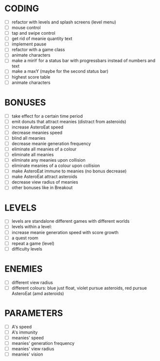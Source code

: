 # CODING
- [ ] refactor with levels and splash screens (level menu)
- [ ] mouse control
- [ ] tap and swipe control
- [ ] get rid of meanie quantity text
- [ ] implement pause
- [ ] refactor with a game class
- [ ] animate characters
- [ ] make a minY for a status bar with progressbars instead of numbers and text
- [ ] make a maxY (maybe for the second status bar)
- [ ] highest score table
- [ ] animate characters

# BONUSES
- [ ] take effect for a certain time period
- [ ] emit donuts that attract meanies (distract from asteroids)
- [ ] increase AsteroEat speed
- [ ] decrease meanies speed
- [ ] blind all meanies
- [ ] decrease meanie generation frequency
- [ ] eliminate all meanies of a colour
- [ ] eliminate all meanies
- [ ] eliminate any meanies upon collision
- [ ] eliminate meanies of a colour upon collision
- [ ] make AsteroEat immune to meanies (no bonus decrease)
- [ ] make AsteroEat attract asteroids
- [ ] decrease view radius of meanies
- [ ] other bonuses like in Breakout

# LEVELS
- [ ] levels are standalone different games with different worlds
- [ ] levels within a level:
- [ ] increase meanie generation speed with score growth
- [ ] a quest room
- [ ] repeat a game (level)
- [ ] difficulty levels

# ENEMIES
- [ ] different view radius
- [ ] different colours: blue just float, violet pursue asteroids, red pursue AsteroEat (amd asteroids)

# PARAMETERS
- [ ] A's speed
- [ ] A's immunity
- [ ] meanies' speed
- [ ] meanies' generation frequency
- [ ] meanies' view radius
- [ ] meanies' vision